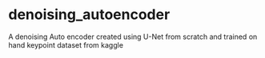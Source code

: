 # denoising_autoencoder
A denoising Auto encoder created using U-Net from scratch and trained on hand keypoint dataset from kaggle

